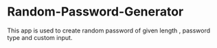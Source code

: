 # Random-Password-Generator
This app is used to create random password of given length , password type and custom input.
